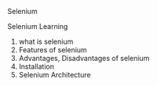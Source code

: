 Selenium

Selenium Learning

1. what is selenium
2. Features of selenium
3. Advantages, Disadvantages of selenium
4. Installation
5. Selenium Architecture